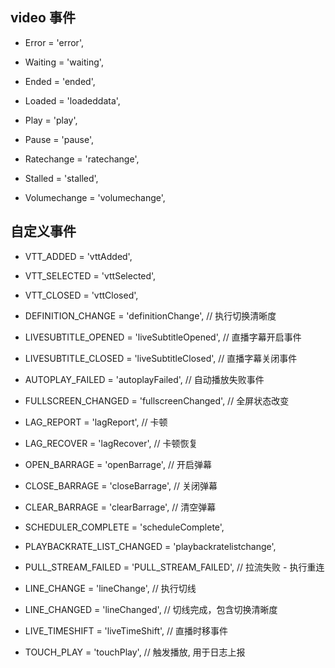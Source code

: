 ## video 事件

- Error = 'error',
- Waiting = 'waiting',
- Ended = 'ended',
- Loaded = 'loadeddata',
- Play = 'play',
- Pause = 'pause',

- Ratechange = 'ratechange',
- Stalled = 'stalled',
- Volumechange = 'volumechange',

## 自定义事件

- VTT_ADDED = 'vttAdded',
- VTT_SELECTED = 'vttSelected',
- VTT_CLOSED = 'vttClosed',
- DEFINITION_CHANGE = 'definitionChange', // 执行切换清晰度
- LIVESUBTITLE_OPENED = 'liveSubtitleOpened', // 直播字幕开启事件
- LIVESUBTITLE_CLOSED = 'liveSubtitleClosed', // 直播字幕关闭事件
- AUTOPLAY_FAILED = 'autoplayFailed', // 自动播放失败事件

- FULLSCREEN_CHANGED = 'fullscreenChanged', // 全屏状态改变
- LAG_REPORT = 'lagReport', // 卡顿
- LAG_RECOVER = 'lagRecover', // 卡顿恢复
- OPEN_BARRAGE = 'openBarrage', // 开启弹幕
- CLOSE_BARRAGE = 'closeBarrage', // 关闭弹幕
- CLEAR_BARRAGE = 'clearBarrage', // 清空弹幕

- SCHEDULER_COMPLETE = 'scheduleComplete',
- PLAYBACKRATE_LIST_CHANGED = 'playbackratelistchange',

- PULL_STREAM_FAILED = 'PULL_STREAM_FAILED', // 拉流失败 - 执行重连
- LINE_CHANGE = 'lineChange', // 执行切线
- LINE_CHANGED = 'lineChanged', // 切线完成，包含切换清晰度
- LIVE_TIMESHIFT = 'liveTimeShift', // 直播时移事件
- TOUCH_PLAY = 'touchPlay', // 触发播放, 用于日志上报
